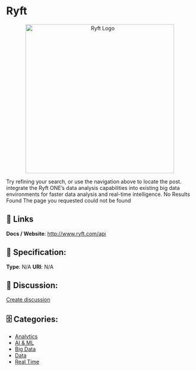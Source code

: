 # Ryft
<p align="center">
    <img width="400" src="https://raw.githubusercontent.com/apis-list/apis-list/main/apis/ryft/logo_256x256.png" alt="Ryft Logo"/>
</p>

Try refining your search, or use the navigation above to locate the post. integrate the Ryft ONE’s data analysis capabilities into existing big data environments for faster data analysis and real-time intelligence.  No Results Found The page you requested could not be found

##  🔗 Links
**Docs / Website**: http://www.ryft.com/api

## 🧬 Specification:
**Type**: N/A
**URI**: N/A

## 💬 Discussion:
[Create discussion](https://github.com/apis-list/apis-list/discussions/new)

## 🗄️ Categories:
- [Analytics](https://github.com/apis-list/apis-list#analytics)
- [AI & ML](https://github.com/apis-list/apis-list#ai--ml)
- [Big Data](https://github.com/apis-list/apis-list#big-data)
- [Data](https://github.com/apis-list/apis-list#data)
- [Real Time](https://github.com/apis-list/apis-list#real-time)



